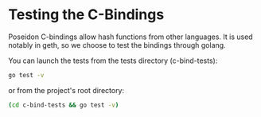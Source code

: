 # Testing the C-Bindings

Poseidon C-bindings allow hash functions from other languages.
It is used notably in geth, so we choose to test the bindings through golang.

You can launch the tests from the tests directory (c-bind-tests):
```bash
go test -v
```
or from the project's root directory:
```bash
(cd c-bind-tests && go test -v)
```
